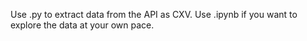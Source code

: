 Use .py to extract data from the API as CXV.
Use .ipynb if you want to explore the data at your own pace.
